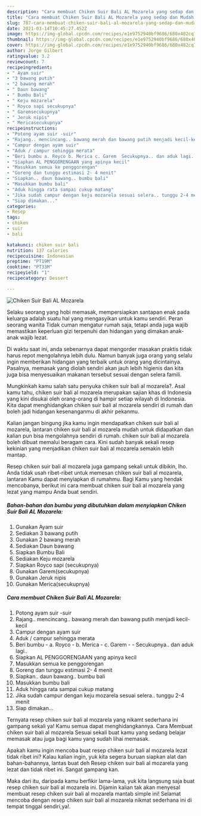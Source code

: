 ```yaml
---
description: "Cara membuat Chiken Suir Bali AL Mozarela yang sedap dan Mudah Dibuat"
title: "Cara membuat Chiken Suir Bali AL Mozarela yang sedap dan Mudah Dibuat"
slug: 787-cara-membuat-chiken-suir-bali-al-mozarela-yang-sedap-dan-mudah-dibuat
date: 2021-03-14T10:45:27.452Z
image: https://img-global.cpcdn.com/recipes/e1e9752940bf9686/680x482cq70/chiken-suir-bali-al-mozarela-foto-resep-utama.jpg
thumbnail: https://img-global.cpcdn.com/recipes/e1e9752940bf9686/680x482cq70/chiken-suir-bali-al-mozarela-foto-resep-utama.jpg
cover: https://img-global.cpcdn.com/recipes/e1e9752940bf9686/680x482cq70/chiken-suir-bali-al-mozarela-foto-resep-utama.jpg
author: Jorge Gilbert
ratingvalue: 3.2
reviewcount: 7
recipeingredient:
- " Ayam suir"
- "3 bawang putih"
- "2 bawang merah"
- " Daun bawang"
- " Bumbu Bali"
- " Keju mozarela"
- " Royco sapi secukupnya"
- " Garemsecukupnya"
- " Jeruk nipis"
- " Mericasecukupnya"
recipeinstructions:
- "Potong ayam suir -suir"
- "Rajang.. mencincang.. bawang merah dan bawang putih menjadi kecil-kecil"
- "Campur dengan ayam suir"
- "Aduk / campur sehingga merata"
- "Beri bumbu a. Royco b. Merica c. Garem  Secukupnya.. dan aduk lagi.."
- "Siapkan AL PENGGORENGAAN yang apinya kecil"
- "Masukkan semua ke penggorengan"
- "Goreng dan tunggu estimasi 2- 4 menit"
- "Siapkan.. daun bawang.. bumbu bali"
- "Masukkan bumbu bali"
- "Aduk hingga rata sampai cukup matang"
- "Jika sudah campur dengan keju mozarela sesuai selera.. tunggu 2-4 menit"
- "Siap dimakan..."
categories:
- Resep
tags:
- chiken
- suir
- bali

katakunci: chiken suir bali 
nutrition: 137 calories
recipecuisine: Indonesian
preptime: "PT19M"
cooktime: "PT33M"
recipeyield: "1"
recipecategory: Dessert

---
```



![Chiken Suir Bali AL Mozarela](https://img-global.cpcdn.com/recipes/e1e9752940bf9686/680x482cq70/chiken-suir-bali-al-mozarela-foto-resep-utama.jpg)

Selaku seorang yang hobi memasak, mempersiapkan santapan enak pada keluarga adalah suatu hal yang mengasyikan untuk kamu sendiri. Peran seorang  wanita Tidak cuman mengatur rumah saja, tetapi anda juga wajib memastikan keperluan gizi terpenuhi dan hidangan yang dimakan anak-anak wajib lezat.

Di waktu  saat ini, anda sebenarnya dapat mengorder masakan praktis tidak harus repot mengolahnya lebih dulu. Namun banyak juga orang yang selalu ingin memberikan hidangan yang terbaik untuk orang yang dicintainya. Pasalnya, memasak yang diolah sendiri akan jauh lebih higienis dan kita juga bisa menyesuaikan makanan tersebut sesuai dengan selera famili. 



Mungkinkah kamu salah satu penyuka chiken suir bali al mozarela?. Asal kamu tahu, chiken suir bali al mozarela merupakan sajian khas di Indonesia yang kini disukai oleh orang-orang di hampir setiap wilayah di Indonesia. Kita dapat menghidangkan chiken suir bali al mozarela sendiri di rumah dan boleh jadi hidangan kesenanganmu di akhir pekanmu.

Kalian jangan bingung jika kamu ingin mendapatkan chiken suir bali al mozarela, lantaran chiken suir bali al mozarela mudah untuk didapatkan dan kalian pun bisa mengolahnya sendiri di rumah. chiken suir bali al mozarela boleh dibuat memalui beragam cara. Kini sudah banyak sekali resep kekinian yang menjadikan chiken suir bali al mozarela semakin lebih mantap.

Resep chiken suir bali al mozarela juga gampang sekali untuk dibikin, lho. Anda tidak usah ribet-ribet untuk memesan chiken suir bali al mozarela, lantaran Kamu dapat menyiapkan di rumahmu. Bagi Kamu yang hendak mencobanya, berikut ini cara membuat chiken suir bali al mozarela yang lezat yang mampu Anda buat sendiri.

<!--inarticleads1-->

##### Bahan-bahan dan bumbu yang dibutuhkan dalam menyiapkan Chiken Suir Bali AL Mozarela:

1. Gunakan  Ayam suir
1. Sediakan 3 bawang putih
1. Gunakan 2 bawang merah
1. Sediakan  Daun bawang
1. Siapkan  Bumbu Bali
1. Sediakan  Keju mozarela
1. Siapkan  Royco sapi (secukupnya)
1. Gunakan  Garem(secukupnya)
1. Gunakan  Jeruk nipis
1. Gunakan  Merica(secukupnya)




<!--inarticleads2-->

##### Cara membuat Chiken Suir Bali AL Mozarela:

1. Potong ayam suir -suir
1. Rajang.. mencincang.. bawang merah dan bawang putih menjadi kecil-kecil
1. Campur dengan ayam suir
1. Aduk / campur sehingga merata
1. Beri bumbu - a. Royco - b. Merica - c. Garem -  - Secukupnya.. dan aduk lagi..
1. Siapkan AL PENGGORENGAAN yang apinya kecil
1. Masukkan semua ke penggorengan
1. Goreng dan tunggu estimasi 2- 4 menit
1. Siapkan.. daun bawang.. bumbu bali
1. Masukkan bumbu bali
1. Aduk hingga rata sampai cukup matang
1. Jika sudah campur dengan keju mozarela sesuai selera.. tunggu 2-4 menit
1. Siap dimakan...




Ternyata resep chiken suir bali al mozarela yang nikamt sederhana ini gampang sekali ya! Kamu semua dapat menghidangkannya. Cara Membuat chiken suir bali al mozarela Sesuai sekali buat kamu yang sedang belajar memasak atau juga bagi kamu yang sudah lihai memasak.

Apakah kamu ingin mencoba buat resep chiken suir bali al mozarela lezat tidak ribet ini? Kalau kalian ingin, yuk kita segera buruan siapkan alat dan bahan-bahannya, lantas buat deh Resep chiken suir bali al mozarela yang lezat dan tidak ribet ini. Sangat gampang kan. 

Maka dari itu, daripada kamu berfikir lama-lama, yuk kita langsung saja buat resep chiken suir bali al mozarela ini. Dijamin kalian tak akan menyesal membuat resep chiken suir bali al mozarela mantab simple ini! Selamat mencoba dengan resep chiken suir bali al mozarela nikmat sederhana ini di tempat tinggal sendiri,ya!.

